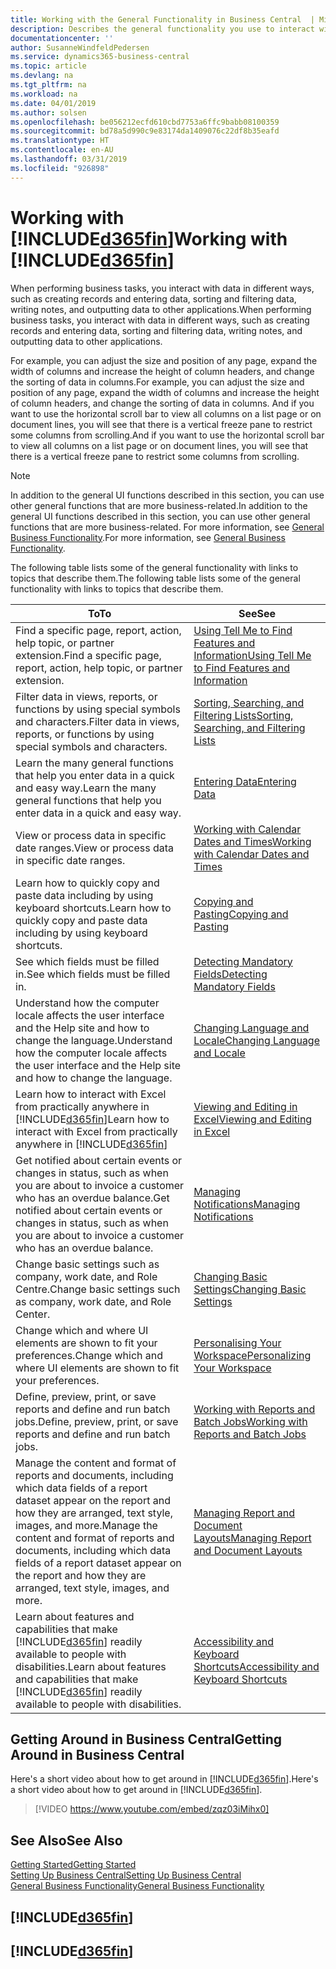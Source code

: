 ```yaml
---
title: Working with the General Functionality in Business Central  | Microsoft Docs
description: Describes the general functionality you use to interact with data in Business Central, such as entering values, sorting data, and changing views.
documentationcenter: ''
author: SusanneWindfeldPedersen
ms.service: dynamics365-business-central
ms.topic: article
ms.devlang: na
ms.tgt_pltfrm: na
ms.workload: na
ms.date: 04/01/2019
ms.author: solsen
ms.openlocfilehash: be056212ecfd610cbd7753a6ffc9babb08100359
ms.sourcegitcommit: bd78a5d990c9e83174da1409076c22df8b35eafd
ms.translationtype: HT
ms.contentlocale: en-AU
ms.lasthandoff: 03/31/2019
ms.locfileid: "926898"
---
```

# <a name="working-with-included365finincludesd365finmdmd"></a><span data-ttu-id="e6ab4-103">Working with [!INCLUDE[d365fin](includes/d365fin_md.md)]</span><span class="sxs-lookup"><span data-stu-id="e6ab4-103">Working with [!INCLUDE[d365fin](includes/d365fin_md.md)]</span></span>
<span data-ttu-id="e6ab4-104">When performing business tasks, you interact with data in different ways, such as creating records and entering data, sorting and filtering data, writing notes, and outputting data to other applications.</span><span class="sxs-lookup"><span data-stu-id="e6ab4-104">When performing business tasks, you interact with data in different ways, such as creating records and entering data, sorting and filtering data, writing notes, and outputting data to other applications.</span></span>

<span data-ttu-id="e6ab4-105">For example, you can adjust the size and position of any page, expand the width of columns and increase the height of column headers, and change the sorting of data in columns.</span><span class="sxs-lookup"><span data-stu-id="e6ab4-105">For example, you can adjust the size and position of any page, expand the width of columns and increase the height of column headers, and change the sorting of data in columns.</span></span> <span data-ttu-id="e6ab4-106">And if you want to use the horizontal scroll bar to view all columns on a list page or on document lines, you will see that there is a vertical freeze pane to restrict some columns from scrolling.</span><span class="sxs-lookup"><span data-stu-id="e6ab4-106">And if you want to use the horizontal scroll bar to view all columns on a list page or on document lines, you will see that there is a vertical freeze pane to restrict some columns from scrolling.</span></span>

> [!NOTE]
> <span data-ttu-id="e6ab4-107">In addition to the general UI functions described in this section, you can use other general functions that are more business-related.</span><span class="sxs-lookup"><span data-stu-id="e6ab4-107">In addition to the general UI functions described in this section, you can use other general functions that are more business-related.</span></span> <span data-ttu-id="e6ab4-108">For more information, see [General Business Functionality](ui-across-business-areas.md).</span><span class="sxs-lookup"><span data-stu-id="e6ab4-108">For more information, see [General Business Functionality](ui-across-business-areas.md).</span></span>

<span data-ttu-id="e6ab4-109">The following table lists some of the general functionality with links to topics that describe them.</span><span class="sxs-lookup"><span data-stu-id="e6ab4-109">The following table lists some of the general functionality with links to topics that describe them.</span></span>

| <span data-ttu-id="e6ab4-110">To</span><span class="sxs-lookup"><span data-stu-id="e6ab4-110">To</span></span> | <span data-ttu-id="e6ab4-111">See</span><span class="sxs-lookup"><span data-stu-id="e6ab4-111">See</span></span> |
| --- | --- |
| <span data-ttu-id="e6ab4-112">Find a specific page, report, action, help topic, or partner extension.</span><span class="sxs-lookup"><span data-stu-id="e6ab4-112">Find a specific page, report, action, help topic, or partner extension.</span></span> |[<span data-ttu-id="e6ab4-113">Using Tell Me to Find Features and Information</span><span class="sxs-lookup"><span data-stu-id="e6ab4-113">Using Tell Me to Find Features and Information</span></span>](ui-search.md) |
| <span data-ttu-id="e6ab4-114">Filter data in views, reports, or functions by using special symbols and characters.</span><span class="sxs-lookup"><span data-stu-id="e6ab4-114">Filter data in views, reports, or functions by using special symbols and characters.</span></span> |[<span data-ttu-id="e6ab4-115">Sorting, Searching, and Filtering Lists</span><span class="sxs-lookup"><span data-stu-id="e6ab4-115">Sorting, Searching, and Filtering Lists</span></span>](ui-enter-criteria-filters.md) |
|<span data-ttu-id="e6ab4-116">Learn the many general functions that help you enter data in a quick and easy way.</span><span class="sxs-lookup"><span data-stu-id="e6ab4-116">Learn the many general functions that help you enter data in a quick and easy way.</span></span>|[<span data-ttu-id="e6ab4-117">Entering Data</span><span class="sxs-lookup"><span data-stu-id="e6ab4-117">Entering Data</span></span>](ui-enter-data.md)|
| <span data-ttu-id="e6ab4-118">View or process data in specific date ranges.</span><span class="sxs-lookup"><span data-stu-id="e6ab4-118">View or process data in specific date ranges.</span></span> |[<span data-ttu-id="e6ab4-119">Working with Calendar Dates and Times</span><span class="sxs-lookup"><span data-stu-id="e6ab4-119">Working with Calendar Dates and Times</span></span>](ui-enter-date-ranges.md) |
|<span data-ttu-id="e6ab4-120">Learn how to quickly copy and paste data including by using keyboard shortcuts.</span><span class="sxs-lookup"><span data-stu-id="e6ab4-120">Learn how to quickly copy and paste data including by using keyboard shortcuts.</span></span>|[<span data-ttu-id="e6ab4-121">Copying and Pasting</span><span class="sxs-lookup"><span data-stu-id="e6ab4-121">Copying and Pasting</span></span>](ui-copy-paste.md)|
| <span data-ttu-id="e6ab4-122">See which fields must be filled in.</span><span class="sxs-lookup"><span data-stu-id="e6ab4-122">See which fields must be filled in.</span></span> |[<span data-ttu-id="e6ab4-123">Detecting Mandatory Fields</span><span class="sxs-lookup"><span data-stu-id="e6ab4-123">Detecting Mandatory Fields</span></span>](ui-mandatory-fields.md) |
|<span data-ttu-id="e6ab4-124">Understand how the computer locale affects the user interface and the Help site and how to change the language.</span><span class="sxs-lookup"><span data-stu-id="e6ab4-124">Understand how the computer locale affects the user interface and the Help site and how to change the language.</span></span>|[<span data-ttu-id="e6ab4-125">Changing Language and Locale</span><span class="sxs-lookup"><span data-stu-id="e6ab4-125">Changing Language and Locale</span></span>](about-locale-language.md)|
|<span data-ttu-id="e6ab4-126">Learn how to interact with Excel from practically anywhere in [!INCLUDE[d365fin](includes/d365fin_md.md)]</span><span class="sxs-lookup"><span data-stu-id="e6ab4-126">Learn how to interact with Excel from practically anywhere in [!INCLUDE[d365fin](includes/d365fin_md.md)]</span></span>|[<span data-ttu-id="e6ab4-127">Viewing and Editing in Excel</span><span class="sxs-lookup"><span data-stu-id="e6ab4-127">Viewing and Editing in Excel</span></span>](across-work-with-excel.md)|
|<span data-ttu-id="e6ab4-128">Get notified about certain events or changes in status, such as when you are about to invoice a customer who has an overdue balance.</span><span class="sxs-lookup"><span data-stu-id="e6ab4-128">Get notified about certain events or changes in status, such as when you are about to invoice a customer who has an overdue balance.</span></span>|[<span data-ttu-id="e6ab4-129">Managing Notifications</span><span class="sxs-lookup"><span data-stu-id="e6ab4-129">Managing Notifications</span></span>](ui-smart-notifications.md)|
| <span data-ttu-id="e6ab4-130">Change basic settings such as company, work date, and Role Centre.</span><span class="sxs-lookup"><span data-stu-id="e6ab4-130">Change basic settings such as company, work date, and Role Center.</span></span> |[<span data-ttu-id="e6ab4-131">Changing Basic Settings</span><span class="sxs-lookup"><span data-stu-id="e6ab4-131">Changing Basic Settings</span></span>](ui-change-basic-settings.md) |
| <span data-ttu-id="e6ab4-132">Change which and where UI elements are shown to fit your preferences.</span><span class="sxs-lookup"><span data-stu-id="e6ab4-132">Change which and where UI elements are shown to fit your preferences.</span></span>|[<span data-ttu-id="e6ab4-133">Personalising Your Workspace</span><span class="sxs-lookup"><span data-stu-id="e6ab4-133">Personalizing Your Workspace</span></span>](ui-personalization-user.md) |
|<span data-ttu-id="e6ab4-134">Define, preview, print, or save reports and define and run batch jobs.</span><span class="sxs-lookup"><span data-stu-id="e6ab4-134">Define, preview, print, or save reports and define and run batch jobs.</span></span>|[<span data-ttu-id="e6ab4-135">Working with Reports and Batch Jobs</span><span class="sxs-lookup"><span data-stu-id="e6ab4-135">Working with Reports and Batch Jobs</span></span>](ui-work-report.md)|
| <span data-ttu-id="e6ab4-136">Manage the content and format of reports and documents, including which data fields of a report dataset appear on the report and how they are arranged, text style, images, and more.</span><span class="sxs-lookup"><span data-stu-id="e6ab4-136">Manage the content and format of reports and documents, including which data fields of a report dataset appear on the report and how they are arranged, text style, images, and more.</span></span>|[<span data-ttu-id="e6ab4-137">Managing Report and Document Layouts</span><span class="sxs-lookup"><span data-stu-id="e6ab4-137">Managing Report and Document Layouts</span></span>](ui-manage-report-layouts.md) |
|<span data-ttu-id="e6ab4-138">Learn about features and capabilities that make [!INCLUDE[d365fin](includes/d365fin_md.md)] readily available to people with disabilities.</span><span class="sxs-lookup"><span data-stu-id="e6ab4-138">Learn about features and capabilities that make [!INCLUDE[d365fin](includes/d365fin_md.md)] readily available to people with disabilities.</span></span>|[<span data-ttu-id="e6ab4-139">Accessibility and Keyboard Shortcuts</span><span class="sxs-lookup"><span data-stu-id="e6ab4-139">Accessibility and Keyboard Shortcuts</span></span>](ui-accessibility.md)|

## <a name="getting-around-in-business-central"></a><span data-ttu-id="e6ab4-140">Getting Around in Business Central</span><span class="sxs-lookup"><span data-stu-id="e6ab4-140">Getting Around in Business Central</span></span>
<span data-ttu-id="e6ab4-141">Here's a short video about how to get around in [!INCLUDE[d365fin](includes/d365fin_md.md)].</span><span class="sxs-lookup"><span data-stu-id="e6ab4-141">Here's a short video about how to get around in [!INCLUDE[d365fin](includes/d365fin_md.md)].</span></span>

> [!VIDEO https://www.youtube.com/embed/zqz03iMihx0]

## <a name="see-also"></a><span data-ttu-id="e6ab4-142">See Also</span><span class="sxs-lookup"><span data-stu-id="e6ab4-142">See Also</span></span>
[<span data-ttu-id="e6ab4-143">Getting Started</span><span class="sxs-lookup"><span data-stu-id="e6ab4-143">Getting Started</span></span>](product-get-started.md)  
[<span data-ttu-id="e6ab4-144">Setting Up Business Central</span><span class="sxs-lookup"><span data-stu-id="e6ab4-144">Setting Up Business Central</span></span>](setup.md)  
[<span data-ttu-id="e6ab4-145">General Business Functionality</span><span class="sxs-lookup"><span data-stu-id="e6ab4-145">General Business Functionality</span></span>](ui-across-business-areas.md)  

## [!INCLUDE[d365fin](includes/free_trial_md.md)]  
## [!INCLUDE[d365fin](includes/training_link_md.md)]
